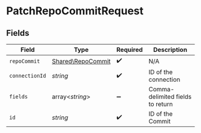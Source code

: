 # PatchRepoCommitRequest


## Fields

| Field                                                  | Type                                                   | Required                                               | Description                                            |
| ------------------------------------------------------ | ------------------------------------------------------ | ------------------------------------------------------ | ------------------------------------------------------ |
| `repoCommit`                                           | [Shared\RepoCommit](../../Models/Shared/RepoCommit.md) | :heavy_check_mark:                                     | N/A                                                    |
| `connectionId`                                         | *string*                                               | :heavy_check_mark:                                     | ID of the connection                                   |
| `fields`                                               | array<*string*>                                        | :heavy_minus_sign:                                     | Comma-delimited fields to return                       |
| `id`                                                   | *string*                                               | :heavy_check_mark:                                     | ID of the Commit                                       |